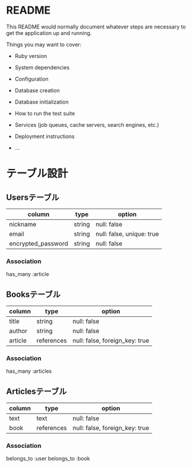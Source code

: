 # README

This README would normally document whatever steps are necessary to get the
application up and running.

Things you may want to cover:

* Ruby version

* System dependencies

* Configuration

* Database creation

* Database initialization

* How to run the test suite

* Services (job queues, cache servers, search engines, etc.)

* Deployment instructions

* ...

# テーブル設計

## Usersテーブル

| column             | type   | option                    |
| ------------------ | ------ | ------------------------- |
| nickname           | string | null: false               |
| email              | string | null: false, unique: true |
| encrypted_password | string | null: false               |

### Association
has_many :article

## Booksテーブル

| column  | type       | option                         |
| ------- | ---------- | ------------------------------ |
| title   | string     | null: false                    |
| author  | string     | null: false                    |
| article | references | null: false, foreign_key: true |

### Association
has_many :articles

## Articlesテーブル

| column | type       | option                         |
| ------ | ---------- | ------------------------------ |
| text   | text       | null: false                    |
| book   | references | null: false, foreign_key: true |

### Association
belongs_to :user
belongs_to :book
